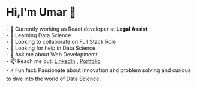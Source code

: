 <h1> Hi,I'm Umar 👋</h1>
- 🔭 Currently working as React developer at  <b> Legal Assist </b> </br>
- 🌱 Learning Data Science</br>
- 👯 Looking to collaborate on Full Stack Role </br>
- 🤔 Looking for help in Data Science </br>
- 💬 Ask me about Web Developmemt </br>
- 📫 Reach me out: <a href="https://www.linkedin.com/in/ch-umar-aslam">LinkedIn</a> , <a href="https://ch-umar-aslam.github.io/codebase/">Portfolio</a></br> 
- ⚡ Fun fact: Passionate about innovation and problem solving and curious to dive into the world of Data Science.</br>
